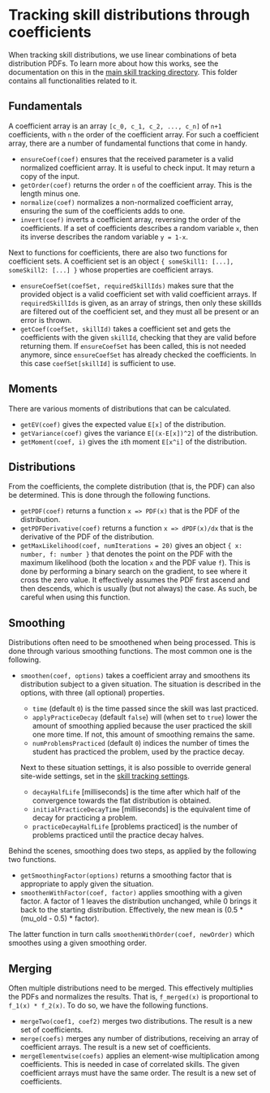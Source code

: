 # Tracking skill distributions through coefficients

When tracking skill distributions, we use linear combinations of beta distribution PDFs. To learn more about how this works, see the documentation on this in the [main skill tracking directory](../). This folder contains all functionalities related to it.


## Fundamentals

A coefficient array is an array `[c_0, c_1, c_2, ..., c_n]` of `n+1` coefficients, with `n` the order of the coefficient array. For such a coefficient array, there are a number of fundamental functions that come in handy.

- `ensureCoef(coef)` ensures that the received parameter is a valid normalized coefficient array. It is useful to check input. It may return a copy of the input.
- `getOrder(coef)` returns the order `n` of the coefficient array. This is the length minus one.
- `normalize(coef)` normalizes a non-normalized coefficient array, ensuring the sum of the coefficients adds to one.
- `invert(coef)` inverts a coefficient array, reversing the order of the coefficients. If a set of coefficients describes a random variable `x`, then its inverse describes the random variable `y = 1-x`.

Next to functions for coefficients, there are also two functions for coefficient sets. A coefficient set is an object `{ someSkill1: [...], someSkill2: [...] }` whose properties are coefficient arrays.

- `ensureCoefSet(coefSet, requiredSkillIds)` makes sure that the provided object is a valid coefficient set with valid coefficient arrays. If `requiredSkillIds` is given, as an array of strings, then only these skillIds are filtered out of the coefficient set, and they must all be present or an error is thrown.
- `getCoef(coefSet, skillId)` takes a coefficient set and gets the coefficients with the given `skillId`, checking that they are valid before returning them. If `ensureCoefSet` has been called, this is not needed anymore, since `ensureCoefSet` has already checked the coefficients. In this case `coefSet[skillId]` is sufficient to use.


## Moments

There are various moments of distributions that can be calculated.

- `getEV(coef)` gives the expected value `E[x]` of the distribution.
- `getVariance(coef)` gives the variance `E[(x-E[x])^2]` of the distribution.
- `getMoment(coef, i)` gives the `i`th moment `E[x^i]` of the distribution.


## Distributions

From the coefficients, the complete distribution (that is, the PDF) can also be determined. This is done through the following functions.

- `getPDF(coef)` returns a function `x => PDF(x)` that is the PDF of the distribution.
- `getPDFDerivative(coef)` returns a function `x => dPDF(x)/dx` that is the derivative of the PDF of the distribution.
- `getMaxLikelihood(coef, numIterations = 20)` gives an object `{ x: number, f: number }` that denotes the point on the PDF with the maximum likelihood (both the location `x` and the PDF value `f`). This is done by performing a binary search on the gradient, to see where it cross the zero value. It effectively assumes the PDF first ascend and then descends, which is usually (but not always) the case. As such, be careful when using this function.


## Smoothing

Distributions often need to be smoothened when being processed. This is done through various smoothing functions. The most common one is the following.

- `smoothen(coef, options)` takes a coefficient array and smoothens its distribution subject to a given situation. The situation is described in the options, with three (all optional) properties.
	- `time` (default `0`) is the time passed since the skill was last practiced.
	- `applyPracticeDecay` (default `false`) will (when set to `true`) lower the amount of smoothing applied because the user practiced the skill one more time. If not, this amount of smoothing remains the same.
	- `numProblemsPracticed` (default `0`) indices the number of times the student has practiced the problem, used by the practice decay.

	Next to these situation settings, it is also possible to override general site-wide settings, set in the [skill tracking settings](../settings.js).
	- `decayHalfLife` [milliseconds] is the time after which half of the convergence towards the flat distribution is obtained.
	- `initialPracticeDecayTime` [milliseconds] is the equivalent time of decay for practicing a problem.
	- `practiceDecayHalfLife` [problems practiced] is the number of problems practiced until the practice decay halves.

Behind the scenes, smoothing does two steps, as applied by the following two functions.

- `getSmoothingFactor(options)` returns a smoothing factor that is appropriate to apply given the situation.
- `smoothenWithFactor(coef, factor)` applies smoothing with a given factor. A factor of 1 leaves the distribution unchanged, while 0 brings it back to the starting distribution. Effectively, the new mean is (0.5 * (mu_old - 0.5) * factor). 

The latter function in turn calls `smoothenWithOrder(coef, newOrder)` which smoothes using a given smoothing order.


## Merging

Often multiple distributions need to be merged. This effectively multiplies the PDFs and normalizes the results. That is, `f_merged(x)` is proportional to `f_1(x) * f_2(x)`. To do so, we have the following functions.

- `mergeTwo(coef1, coef2)` merges two distributions. The result is a new set of coefficients.
- `merge(coefs)` merges any number of distributions, receiving an array of coefficient arrays. The result is a new set of coefficients.
- `mergeElementwise(coefs)` applies an element-wise multiplication among coefficients. This is needed in case of correlated skills. The given coefficient arrays must have the same order. The result is a new set of coefficients.

